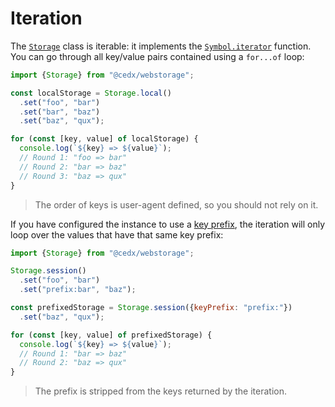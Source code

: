 # Iteration
The [`Storage`](usage/api.md) class is iterable: it implements the [`Symbol.iterator`](https://developer.mozilla.org/docs/Web/JavaScript/Reference/Iteration_protocols) function.
You can go through all key/value pairs contained using a `for...of` loop:

``` js
import {Storage} from "@cedx/webstorage";

const localStorage = Storage.local()
  .set("foo", "bar")
  .set("bar", "baz")
  .set("baz", "qux");

for (const [key, value] of localStorage) {
  console.log(`${key} => ${value}`);
  // Round 1: "foo => bar"
  // Round 2: "bar => baz"
  // Round 3: "baz => qux"
}
```

> The order of keys is user-agent defined, so you should not rely on it.

If you have configured the instance to use a [key prefix](usage/key_prefix.md), the iteration will only loop over the values that have that same key prefix:

``` js
import {Storage} from "@cedx/webstorage";

Storage.session()
  .set("foo", "bar")
  .set("prefix:bar", "baz");

const prefixedStorage = Storage.session({keyPrefix: "prefix:"})
  .set("baz", "qux");

for (const [key, value] of prefixedStorage) {
  console.log(`${key} => ${value}`);
  // Round 1: "bar => baz"
  // Round 2: "baz => qux"
}
```

> The prefix is stripped from the keys returned by the iteration.
